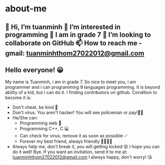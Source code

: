 # about-me
👋 Hi, I’m tuanminh
👀 I’m interested in programming
🌱 I am in grade 7
💞️ I’m looking to collaborate on GitHub
📫 How to reach me - gmail: tuanminhthom27022012@gmail.com
-----------------------------------------------------------------------------------------------------------------------------------------------------------------------------------
## Hello everyone! 😀
My name is Tuanminh, i am in grade 7. So nice to meet you, i am programmer and i can programming 9 languages programming. It is beyond ability of a kid, but i can do it.
I finding contributors on github. Condition to become it is:
  - Don't cheat, be kind 🥰
  - Don't virus. You aren't hacker! You will see policeman or pay!😤😤
  - He/She can:
      - Programming web 🌠
      - Programming C++, C 💻
      - Can check for virus, remove it as soon as possible ✅
      - Forever my best friend, always friendly 👨‍👨‍👧‍👧
  - Always help me, don't break it, you will getting kicked 😡
I hope you can do it well! Bye. If you want an invitation, send it to me at: tuanminhthom27022012@gmail.com
I always happy, don't worry! 😘
